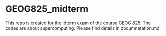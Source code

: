 # GEOG825_midterm

This repo is created for the idterm exam of the course GEOG 825. The codes are about supercomputing. Please find details in documnetation.md.
